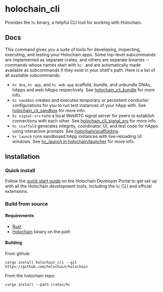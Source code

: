 # holochain_cli

Provides the `hc` binary, a helpful CLI tool for working with Holochain.

## Docs

This command gives you a suite of tools for developing, inspecting, executing, and testing your Holochain apps. Some top-level subcommands are implemented as separate crates, and others are separate binaries -- commands whose names start with `hc-` and are automatically made available as subcommands if they exist in your shell's path. Here is a list of all available subcommands:

- `hc dna`, `hc app`, and `hc web-app` scaffold, bundle, and unbundle DNAs, hApps and web hApps respectively. See [holochain_cli_bundle](https://github.com/holochain/holochain/tree/develop/crates/hc_bundle) for more info.
- `hc sandbox` creates and executes temporary or persistent conductor configurations for you to run test instances of your hApp with. See [holochain_cli_sandbox](https://github.com/holochain/holochain/tree/develop/crates/hc_sandbox) for more info.
- `hc signal-srv` runs a local WebRTC signal server for peers to establish connections with each other. See [holochain_cli_signal_srv](https://github.com/holochain/holochain/tree/develop/crates/hc_signal_srv) for more info.
- `hc scaffold` generates integrity, coordinator, UI, and test code for hApps using interactive prompts. See [holochain/scaffolding](https://github.com/holochain/scaffolding).
- `hc launch` runs sandboxed hApp instances with live-reloading UI windows. See [hc_launch in holochain/launcher](https://github.com/holochain/launcher/tree/main/crates/hc_launch) for more info.

## Installation

### Quick install

Follow the [quick start guide](https://developer.holochain.org/quick-start/) on the Holochain Developer Portal to get set up with all the Holochain development tools, including the `hc` CLI and official extensions.

### Build from source

#### Requirements

- [Rust](https://rustup.rs/)
- [Holochain](https://github.com/holochain/holochain) binary on the path

#### Building

From github:

```shell
cargo install holochain_cli --git https://github.com/holochain/holochain
```

From the holochain repo:

```shell
cargo install --path crates/hc
```
